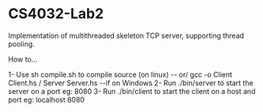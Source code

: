 # CS4032-Lab2
Implementation of multithreaded skeleton TCP server, supporting thread pooling.

How to...

1- Use sh compile.sh to compile source (on linux) -- or/ gcc -o Client Client.hs / Server Server.hs   --if on Windows
2- Run ./bin/server <port> to start the server on a port eg: 8080
3- Run ./bin/client <host> <port> to start the client on a host and port eg: localhost 8080
